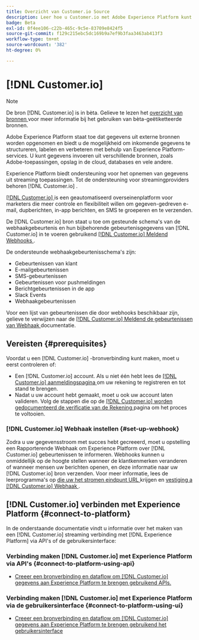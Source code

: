 ```yaml
---
title: Overzicht van Customer.io Source
description: Leer hoe u Customer.io met Adobe Experience Platform kunt verbinden via API's of de gebruikersinterface door gebruik te maken van webhaken
badge: Beta
exl-id: 0f4ee106-c22b-465c-9c5e-83709e8424f5
source-git-commit: f129c215ebc5dc169b9a7ef9b3faa3463ab413f3
workflow-type: tm+mt
source-wordcount: '382'
ht-degree: 0%

---
```


# [!DNL Customer.io]

>[!NOTE]
>
>De bron [!DNL Customer.io] is in bèta. Gelieve te lezen het [ overzicht van bronnen ](../../home.md#terms-and-conditions) voor meer informatie bij het gebruiken van bèta-geëtiketteerde bronnen.

Adobe Experience Platform staat toe dat gegevens uit externe bronnen worden opgenomen en biedt u de mogelijkheid om inkomende gegevens te structureren, labelen en verbeteren met behulp van Experience Platform-services. U kunt gegevens invoeren uit verschillende bronnen, zoals Adobe-toepassingen, opslag in de cloud, databases en vele andere.

Experience Platform biedt ondersteuning voor het opnemen van gegevens uit streaming toepassingen. Tot de ondersteuning voor streamingproviders behoren [!DNL Customer.io] .

[[!DNL Customer.io] ](https://customer.io/) is een geautomatiseerd overseinenplatform voor marketers die meer controle en flexibiliteit willen om gegeven-gedreven e-mail, dupberichten, in-app berichten, en SMS te groeperen en te verzenden.

De [!DNL Customer.io] bron staat u toe om gesteunde schema&#39;s van de webhaakgebeurtenis en hun bijbehorende gebeurtenisgegevens van [!DNL Customer.io] in te voeren gebruikend [[!DNL Customer.io]  Meldend Webhooks ](https://customer.io/docs/api/webhooks/).

De ondersteunde webhaakgebeurtenisschema&#39;s zijn:

* Gebeurtenissen van klant
* E-mailgebeurtenissen
* SMS-gebeurtenissen
* Gebeurtenissen voor pushmeldingen
* Berichtgebeurtenissen in de app
* Slack Events
* Webhaakgebeurtenissen

Voor een lijst van gebeurtenissen die door webhooks beschikbaar zijn, gelieve te verwijzen naar de [[!DNL Customer.io]  Meldend de gebeurtenissen van Webhaak ](https://customer.io/docs/webhooks/#events) documentatie.

## Vereisten {#prerequisites}

Voordat u een [!DNL Customer.io] -bronverbinding kunt maken, moet u eerst controleren of:

* Een [!DNL Customer.io] account. Als u niet één hebt lees de [[!DNL Customer.io]  aanmeldingspagina ](https://fly.customer.io/signup) om uw rekening te registreren en tot stand te brengen.
* Nadat u uw account hebt gemaakt, moet u ook uw account laten valideren. Volg de stappen die op de [[!DNL Customer.io]  worden gedocumenteerd de verificatie van de Rekening ](https://customer.io/docs/account-verification/) pagina om het proces te voltooien.

### [!DNL Customer.io] Webhaak instellen {#set-up-webhook}

Zodra u uw gegevensstroom met succes hebt gecreeerd, moet u opstelling een Rapporterende Webhaak om Experience Platform over [!DNL Customer.io] gebeurtenissen te informeren. Webhooks kunnen u onmiddellijk op de hoogte stellen wanneer de klantkenmerken veranderen of wanneer mensen uw berichten openen, en deze informatie naar uw [!DNL Customer.io] bron verzenden. Voor meer informatie, lees de leerprogramma&#39;s op [ die uw het stromen eindpunt URL ](../../tutorials/ui/create/marketing-automation/customerio-webhook.md#get-streaming-endpoint) krijgen en [ vestiging a  [!DNL Customer.io]  Webhaak ](../../tutorials/ui/create/marketing-automation/customerio-webhook.md#set-up-webhook).

## [!DNL Customer.io] verbinden met Experience Platform {#connect-to-platform}

In de onderstaande documentatie vindt u informatie over het maken van een [!DNL Customer.io] streaming verbinding met [!DNL Experience Platform] via API&#39;s of de gebruikersinterface:

### Verbinding maken [!DNL Customer.io] met Experience Platform via API&#39;s {#connect-to-platform-using-api}

* [Creeer een bronverbinding en dataflow om  [!DNL Customer.io]  gegevens aan Experience Platform te brengen gebruikend APIs.](../../tutorials/api/create/marketing-automation/customerio-webhook.md)

### Verbinding maken [!DNL Customer.io] met Experience Platform via de gebruikersinterface {#connect-to-platform-using-ui}

* [Creeer een bronverbinding en dataflow om  [!DNL Customer.io]  gegevens aan Experience Platform te brengen gebruikend het gebruikersinterface](../../tutorials/ui/create/marketing-automation/customerio-webhook.md)
